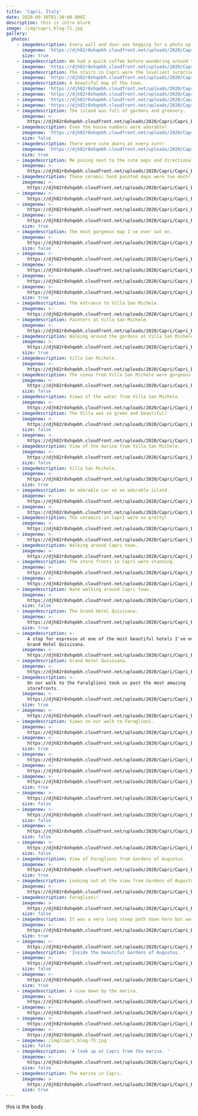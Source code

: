 ```yaml
---
title: 'Capri, Italy'
date: 2020-09-30T01:30:00.000Z
description: this is intro blurb
image: /img/capri_blog-71.jpg
gallery:
  photos:
    - imagedescription: Every wall and door was begging for a photo op!
      imagenew: 'https://djh82r8xhqebh.cloudfront.net/uploads/2020/Capri/Capri_Blog-7.jpg'
      size: true
    - imagedescription: We had a quick coffee before wandering around the town.
      imagenew: 'https://djh82r8xhqebh.cloudfront.net/uploads/2020/Capri/Capri_Blog-1.jpg'
    - imagedescription: The stairs in Capri were the loveliest surprise.
      imagenew: 'https://djh82r8xhqebh.cloudfront.net/uploads/2020/Capri/Capri_Blog-2.jpg'
    - imagedescription: A beautiful map of the town.
      imagenew: 'https://djh82r8xhqebh.cloudfront.net/uploads/2020/Capri/Capri_Blog-3.jpg'
    - imagenew: 'https://djh82r8xhqebh.cloudfront.net/uploads/2020/Capri/Capri_Blog-4.jpg'
    - imagenew: 'https://djh82r8xhqebh.cloudfront.net/uploads/2020/Capri/Capri_Blog-5.jpg'
    - imagenew: 'https://djh82r8xhqebh.cloudfront.net/uploads/2020/Capri/Capri_Blog-8.jpg'
    - imagedescription: The island was full of gardens and greenery.
      imagenew: >-
        https://djh82r8xhqebh.cloudfront.net/uploads/2020/Capri/Capri_Blog-11.jpg
    - imagedescription: Even the house numbers were adorable!
      imagenew: 'https://djh82r8xhqebh.cloudfront.net/uploads/2020/Capri/Capri_Blog-6.jpg'
      size: false
    - imagedescription: There were cute doors at every turn!
      imagenew: 'https://djh82r8xhqebh.cloudfront.net/uploads/2020/Capri/Capri_Blog-9.jpg'
      size: true
    - imagedescription: Me posing next to the cute maps and directional arrows.
      imagenew: >-
        https://djh82r8xhqebh.cloudfront.net/uploads/2020/Capri/Capri_Blog-14.jpg
    - imagedescription: These ceramic hand painted maps were too much!
      imagenew: >-
        https://djh82r8xhqebh.cloudfront.net/uploads/2020/Capri/Capri_Blog-13.jpg
    - imagenew: >-
        https://djh82r8xhqebh.cloudfront.net/uploads/2020/Capri/Capri_Blog-19.jpg
    - imagenew: >-
        https://djh82r8xhqebh.cloudfront.net/uploads/2020/Capri/Capri_Blog-12.jpg
    - imagenew: >-
        https://djh82r8xhqebh.cloudfront.net/uploads/2020/Capri/Capri_Blog-10.jpg
      size: true
    - imagedescription: The most gorgeous map I've ever sat on.
      imagenew: >-
        https://djh82r8xhqebh.cloudfront.net/uploads/2020/Capri/Capri_Blog-15.jpg
      size: false
    - imagenew: >-
        https://djh82r8xhqebh.cloudfront.net/uploads/2020/Capri/Capri_Blog-16.jpg
    - imagenew: >-
        https://djh82r8xhqebh.cloudfront.net/uploads/2020/Capri/Capri_Blog-20.jpg
    - imagenew: >-
        https://djh82r8xhqebh.cloudfront.net/uploads/2020/Capri/Capri_Blog-18.jpg
    - imagenew: >-
        https://djh82r8xhqebh.cloudfront.net/uploads/2020/Capri/Capri_Blog-17.jpg
      size: true
    - imagedescription: The entrance to Villa San Michele.
      imagenew: >-
        https://djh82r8xhqebh.cloudfront.net/uploads/2020/Capri/Capri_Blog-21.jpg
    - imagedescription: Painters at Villa San Michele.
      imagenew: >-
        https://djh82r8xhqebh.cloudfront.net/uploads/2020/Capri/Capri_Blog-23.jpg
    - imagedescription: Walking around the gardens at Villa San Michele.
      imagenew: >-
        https://djh82r8xhqebh.cloudfront.net/uploads/2020/Capri/Capri_Blog-27.jpg
      size: true
    - imagedescription: Villa San Michele.
      imagenew: >-
        https://djh82r8xhqebh.cloudfront.net/uploads/2020/Capri/Capri_Blog-22.jpg
    - imagedescription: The views from Villa San Michele were gorgeous!
      imagenew: >-
        https://djh82r8xhqebh.cloudfront.net/uploads/2020/Capri/Capri_Blog-24.jpg
      size: false
    - imagedescription: Views of the water from Villa San Michele.
      imagenew: >-
        https://djh82r8xhqebh.cloudfront.net/uploads/2020/Capri/Capri_Blog-25.jpg
    - imagedescription: The Villa was so green and beautiful!
      imagenew: >-
        https://djh82r8xhqebh.cloudfront.net/uploads/2020/Capri/Capri_Blog-26.jpg
      size: false
    - imagenew: >-
        https://djh82r8xhqebh.cloudfront.net/uploads/2020/Capri/Capri_Blog-30.jpg
    - imagedescription: View of the marina from Villa San Michele.
      imagenew: >-
        https://djh82r8xhqebh.cloudfront.net/uploads/2020/Capri/Capri_Blog-31.jpg
      size: false
    - imagedescription: Villa San Michele.
      imagenew: >-
        https://djh82r8xhqebh.cloudfront.net/uploads/2020/Capri/Capri_Blog-28.jpg
      size: true
    - imagedescription: An adorable car on an adorable island.
      imagenew: >-
        https://djh82r8xhqebh.cloudfront.net/uploads/2020/Capri/Capri_Blog-35.jpg
    - imagenew: >-
        https://djh82r8xhqebh.cloudfront.net/uploads/2020/Capri/Capri_Blog-36.jpg
    - imagedescription: The ceramics in Capri were so pretty!
      imagenew: >-
        https://djh82r8xhqebh.cloudfront.net/uploads/2020/Capri/Capri_Blog-32.jpg
    - imagenew: >-
        https://djh82r8xhqebh.cloudfront.net/uploads/2020/Capri/Capri_Blog-37.jpg
    - imagedescription: Walking around Capri town.
      imagenew: >-
        https://djh82r8xhqebh.cloudfront.net/uploads/2020/Capri/Capri_Blog-40.jpg
    - imagedescription: The store fronts in Capri were stunning.
      imagenew: >-
        https://djh82r8xhqebh.cloudfront.net/uploads/2020/Capri/Capri_Blog-39.jpg
    - imagenew: >-
        https://djh82r8xhqebh.cloudfront.net/uploads/2020/Capri/Capri_Blog-34.jpg
    - imagedescription: Nate walking around Capri town.
      imagenew: >-
        https://djh82r8xhqebh.cloudfront.net/uploads/2020/Capri/Capri_Blog-41.jpg
      size: false
    - imagedescription: The Grand Hotel Quisisana.
      imagenew: >-
        https://djh82r8xhqebh.cloudfront.net/uploads/2020/Capri/Capri_Blog-42.jpg
      size: true
    - imagedescription: >-
        A stop for espresso at one of the most beautiful hotels I've ever seen,
        Grand Hotel Quisisana.
      imagenew: >-
        https://djh82r8xhqebh.cloudfront.net/uploads/2020/Capri/Capri_Blog-43.jpg
    - imagedescription: Grand Hotel Quisisana.
      imagenew: >-
        https://djh82r8xhqebh.cloudfront.net/uploads/2020/Capri/Capri_Blog-65.jpg
    - imagedescription: >-
        On our walk to the Faralglioni took us past the most amazing
        storefronts.
      imagenew: >-
        https://djh82r8xhqebh.cloudfront.net/uploads/2020/Capri/Capri_Blog-44.jpg
      size: true
    - imagenew: >-
        https://djh82r8xhqebh.cloudfront.net/uploads/2020/Capri/Capri_Blog-47.jpg
    - imagedescription: Views on our walk to Faraglioni.
      imagenew: >-
        https://djh82r8xhqebh.cloudfront.net/uploads/2020/Capri/Capri_Blog-49.jpg
    - imagenew: >-
        https://djh82r8xhqebh.cloudfront.net/uploads/2020/Capri/Capri_Blog-48.jpg
      size: true
    - imagenew: >-
        https://djh82r8xhqebh.cloudfront.net/uploads/2020/Capri/Capri_Blog-56.jpg
    - imagenew: >-
        https://djh82r8xhqebh.cloudfront.net/uploads/2020/Capri/Capri_Blog-57.jpg
    - imagenew: >-
        https://djh82r8xhqebh.cloudfront.net/uploads/2020/Capri/Capri_Blog-59.jpg
      size: true
    - imagenew: >-
        https://djh82r8xhqebh.cloudfront.net/uploads/2020/Capri/Capri_Blog-58.jpg
      size: false
    - imagenew: >-
        https://djh82r8xhqebh.cloudfront.net/uploads/2020/Capri/Capri_Blog-46.jpg
      size: false
    - imagenew: >-
        https://djh82r8xhqebh.cloudfront.net/uploads/2020/Capri/Capri_Blog-55.jpg
      size: false
    - imagenew: >-
        https://djh82r8xhqebh.cloudfront.net/uploads/2020/Capri/Capri_Blog-51.jpg
      size: false
    - imagedescription: View of Faraglioni from Gardens of Augustus.
      imagenew: >-
        https://djh82r8xhqebh.cloudfront.net/uploads/2020/Capri/Capri_Blog-61.jpg
      size: true
    - imagedescription: Looking out at the view from Gardens of Augustus.
      imagenew: >-
        https://djh82r8xhqebh.cloudfront.net/uploads/2020/Capri/Capri_Blog-62.jpg
    - imagedescription: Faraglioni!
      imagenew: >-
        https://djh82r8xhqebh.cloudfront.net/uploads/2020/Capri/Capri_Blog-54.jpg
      size: false
    - imagedescription: It was a very long steep path down here but worth it!
      imagenew: >-
        https://djh82r8xhqebh.cloudfront.net/uploads/2020/Capri/Capri_Blog-52.jpg
      size: true
    - imagenew: >-
        https://djh82r8xhqebh.cloudfront.net/uploads/2020/Capri/Capri_Blog-64.jpg
    - imagedescription: 'Inside the beautiful Gardens of Augustus. '
      imagenew: >-
        https://djh82r8xhqebh.cloudfront.net/uploads/2020/Capri/Capri_Blog-63.jpg
      size: false
    - imagenew: >-
        https://djh82r8xhqebh.cloudfront.net/uploads/2020/Capri/Capri_Blog-66.jpg
      size: true
    - imagedescription: A view down by the marina.
      imagenew: >-
        https://djh82r8xhqebh.cloudfront.net/uploads/2020/Capri/Capri_Blog-73.jpg
    - imagenew: >-
        https://djh82r8xhqebh.cloudfront.net/uploads/2020/Capri/Capri_Blog-68.jpg
    - imagenew: >-
        https://djh82r8xhqebh.cloudfront.net/uploads/2020/Capri/Capri_Blog-67.jpg
    - imagenew: >-
        https://djh82r8xhqebh.cloudfront.net/uploads/2020/Capri/Capri_Blog-70.jpg
    - imagenew: /img/capri_blog-75.jpg
      size: false
    - imagedescription: 'A look up at Capri from the marina. '
      imagenew: >-
        https://djh82r8xhqebh.cloudfront.net/uploads/2020/Capri/Capri_Blog-74.jpg
      size: false
    - imagedescription: The marina in Capri.
      imagenew: >-
        https://djh82r8xhqebh.cloudfront.net/uploads/2020/Capri/Capri_Blog-71.jpg
      size: true
---
```

this is the body
